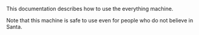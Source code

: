 This documentation describes how to use the everything machine.
  
Note that this machine is safe to use even for people who do not believe in Santa.
